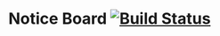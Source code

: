 Notice Board [![Build Status](https://travis-ci.org/slavikg/notice_board.svg)](https://travis-ci.org/slavikg/notice_board)
=========